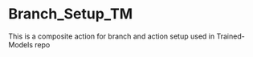 # Branch_Setup_TM
This is a composite action for branch and action setup used in Trained-Models repo
